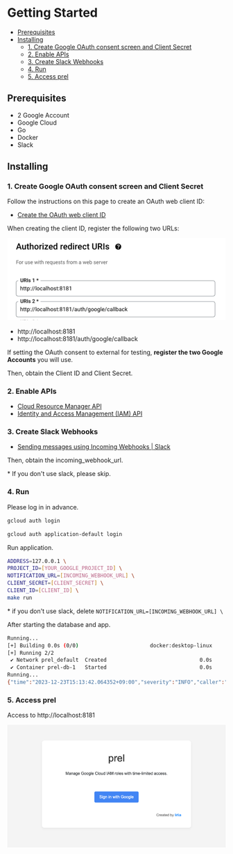 <h1>Getting Started</h1>

- [Prerequisites](#prerequisites)
- [Installing](#installing)
  - [1. Create Google OAuth consent screen and Client Secret](#1-create-google-oauth-consent-screen-and-client-secret)
  - [2. Enable APIs](#2-enable-apis)
  - [3. Create Slack Webhooks](#3-create-slack-webhooks)
  - [4. Run](#4-run)
  - [5. Access prel](#5-access-prel)

## Prerequisites

- 2 Google Account
- Google Cloud
- Go
- Docker
- Slack

## Installing

### 1. Create Google OAuth consent screen and Client Secret

Follow the instructions on this page to create an OAuth web client ID:

- [Create the OAuth web client ID](https://support.google.com/workspacemigrate/answer/9222992?hl=en)

When creating the client ID, register the following two URLs:

<p align="center">
  <kbd><img src="../images/authorized-redirect-uris.png"></kbd>
</p>

- http://localhost:8181
- http://localhost:8181/auth/google/callback

If setting the OAuth consent to external for testing, **register the two Google Accounts** you will use.

Then, obtain the Client ID and Client Secret.

### 2. Enable APIs

- [Cloud Resource Manager API](https://console.cloud.google.com/marketplace/product/google/cloudresourcemanager.googleapis.com)
- [Identity and Access Management (IAM) API](https://console.cloud.google.com/apis/library/iam.googleapis.com)

### 3. Create Slack Webhooks

- [Sending messages using Incoming Webhooks | Slack](https://api.slack.com/messaging/webhooks)

Then, obtain the incoming_webhook_url.

\* If you don't use slack, please skip.

### 4. Run

Please log in in advance.

```bash
gcloud auth login
```

```bash
gcloud auth application-default login
```

Run application.

```bash
ADDRESS=127.0.0.1 \
PROJECT_ID=[YOUR_GOOGLE_PROJECT_ID] \
NOTIFICATION_URL=[INCOMING_WEBHOOK_URL] \
CLIENT_SECRET=[CLIENT_SECRET] \
CLIENT_ID=[CLIENT_ID] \
make run
```

\* if you don't use slack, delete `NOTIFICATION_URL=[INCOMING_WEBHOOK_URL] \`

After starting the database and app.

```bash
Running...
[+] Building 0.0s (0/0)                       docker:desktop-linux
[+] Running 2/2
 ✔ Network prel_default  Created                              0.0s
 ✔ Container prel-db-1   Started                              0.0s
Running...
{"time":"2023-12-23T15:13:42.064352+09:00","severity":"INFO","caller":"/tmp/prel/cmd/prel/main.go:122","message":"Server started on 127.0.0.1:8181"}
```

### 5. Access prel

Access to http://localhost:8181

<kbd>![top_page](../images/top-page.png)</kbd>
